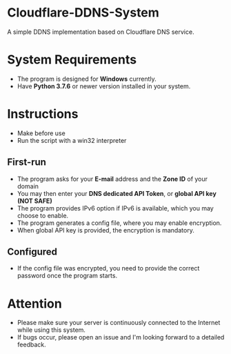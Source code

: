 # Cloudflare-DDNS-System
A simple DDNS implementation based on Cloudflare DNS service.

# System Requirements
* The program is designed for **Windows** currently.
* Have **Python 3.7.6** or newer version installed in your system.

# Instructions
* Make before use
* Run the script with a win32 interpreter

## First-run
* The program asks for your **E-mail** address and the **Zone ID** of your domain
* You may then enter your **DNS dedicated API Token**, or **global API key (NOT SAFE)**
* The program provides IPv6 option if IPv6 is available, which you may choose to enable.
* The program generates a config file, where you may enable encryption.
 * When global API key is provided, the encryption is mandatory.

## Configured
* If the config file was encrypted, you need to provide the correct password once the program starts.

# Attention
* Please make sure your server is continuously connected to the Internet while using this system.
* If bugs occur, please open an issue and I'm looking forward to a detailed feedback.
